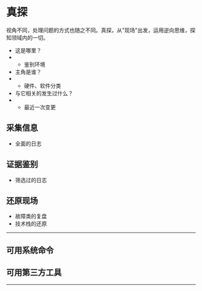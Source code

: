 # 真探

视角不同，处理问题的方式也随之不同。真探，从"现场"出发，运用逆向思维，探知领域内的一切。

- 这是哪里？
- - 鉴别环境
- 主角是谁？
- - 硬件、软件分类
- 与它相关的发生过什么？
- - 最近一次变更

## 采集信息
- 全面的日志

## 证据鉴别
- 筛选过的日志

## 还原现场
- 故障类的复盘
- 技术栈的还原

---
## 可用系统命令

## 可用第三方工具
---

